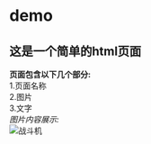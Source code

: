 # demo
## 这是一个简单的html页面
**页面包含以下几个部分:**    
1.页面名称  
2.图片    
3.文字  
*图片内容展示:*    
![战斗机](https://ss1.bdstatic.com/70cFuXSh_Q1YnxGkpoWK1HF6hhy/it/u=2566143743,1329571884&fm=23)


